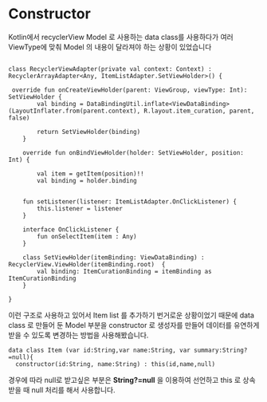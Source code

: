 Constructor
=
Kotlin에서 recyclerView Model 로 사용하는 data class를 사용하다가 여러 ViewType에 맞춰 Model 의 내용이 달라져야 하는 상황이 있었습니다

~~~
  
class RecyclerViewAdapter(private val context: Context) :  RecyclerArrayAdapter<Any, ItemListAdapter.SetViewHolder>() {  

 override fun onCreateViewHolder(parent: ViewGroup, viewType: Int): SetViewHolder {  
        val binding = DataBindingUtil.inflate<ViewDataBinding>(LayoutInflater.from(parent.context), R.layout.item_curation, parent, false)  
  
        return SetViewHolder(binding)  
    }  
  
    override fun onBindViewHolder(holder: SetViewHolder, position: Int) {  
  
        val item = getItem(position)!!  
        val binding = holder.binding  
  
  
    fun setListener(listener: ItemListAdapter.OnClickListener) {  
        this.listener = listener  
    }  
  
    interface OnClickListener {  
        fun onSelectItem(item : Any)  
    }  
  
    class SetViewHolder(itemBinding: ViewDataBinding) : RecyclerView.ViewHolder(itemBinding.root)  {  
        val binding: ItemCurationBinding = itemBinding as ItemCurationBinding  
    }  
  
}
~~~

이런 구조로 사용하고 있어서 Item list 를 추가하기 번거로운 상황이었기 때문에 data class 로 만들어 둔 Model 부분을 constructor 로 생성자를 만들어 데이터를 유연하게 받을 수 있도록 변경하는 방법을 사용해봤습니다.


~~~
data class Item (var id:String,var name:String, var summary:String?=null){  
  constructor(id:String, name:String) : this(id,name,null)
~~~

경우에 따라 null로 받고싶은 부분은 **String?=null** 을 이용하여 선언하고 this 로 상속 받을 때 null 처리를 해서 사용합니다.  
<!--stackedit_data:
eyJoaXN0b3J5IjpbLTM2MTgyMTcxXX0=
-->